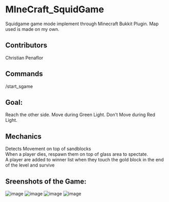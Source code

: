 # MIneCraft_SquidGame
Squidgame game mode implement through Minecraft Bukkit Plugin. 
Map used is made on my own. 

## Contributors
Christian Penaflor <br />


## Commands
/start_sgame

## Goal:
Reach the other side. Move during Green Light. Don't Move during Red Light.

## Mechanics
Detects Movement on top of sandblocks <br />
When a player dies, respawn them on top of glass area to spectate. <br />
A player are added to winner list when they touch the gold block in the end of the level and survive <br />


## Sreenshots of the Game:
![image](https://user-images.githubusercontent.com/42732095/180647765-5653e2f4-b745-4c0d-a822-b3ca3c6f1115.png)
![image](https://user-images.githubusercontent.com/42732095/180647772-ea5ed7bd-7cb6-4557-9e73-926669a4b733.png)
![image](https://user-images.githubusercontent.com/42732095/180647788-a2023c87-8eca-4e19-9647-976aaac04dcb.png)
![image](https://user-images.githubusercontent.com/42732095/180647802-e07f83fa-f2e4-4bc6-bcf9-1f19ce0f8a46.png)
